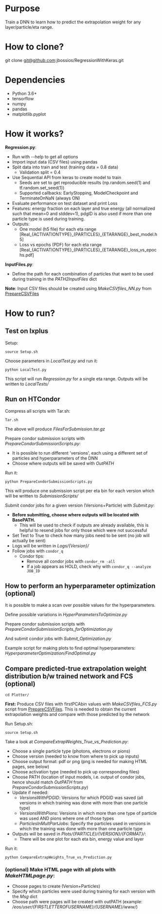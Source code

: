 
# Purpose

Train a DNN to learn how to predict the extrapolation weight for any layer/particle/eta range.

# How to clone?

git clone git@github.com:jbossios/RegressionWithKeras.git

# Dependencies

- Python 3.6+
- tensorflow
- numpy
- pandas
- matplotlib.pyplot

# How it works?

**Regression.py**:

- Run with --help to get all options
- Import input data (CSV files) using pandas
- Split data into train and test (training data = 0.8 data)
  - Validation split = 0.4
- Use Sequential API from keras to create model to train
  - Seeds are set to get reproducible results (np.random.seed(1) and tf.random.set_seed(1))
  - Supported callbacks: EarlyStopping, ModelCheckpoint and TerminateOnNaN (always ON)
- Evaluate performance on test dataset and print Loss
- Features: energy fraction on each layer and true energy (all normalized such that mean=0 and stddev=1), pdgID is also used if more than one particle type is used during training.
- Outputs:
  - One model (h5 file) for each eta range \[Real\_{ACTIVATIONTYPE}\_{PARTICLES}\_{ETARANGE}_best_model.h5\]
  - Loss vs epochs (PDF) for each eta range \[Real\_{ACTIVATIONTYPE}\_{PARTICLES}\_{ETARANGE}_loss_vs_epochs.pdf\]

**InputFiles.py**:
- Define the path for each combination of particles that want to be used during training in the *PATH2InputFiles* dict

**Note**: Input CSV files should be created using *MakeCSVfiles_NN.py* from [PrepareCSVFiles](https://github.com/jbossios/PrepareCSVFiles)

# How to run?

## Test on lxplus

Setup:
```
source Setup.sh
```

Choose parameters in *LocalTest.py* and run it:
```
python LocalTest.py
```

This script will run *Regression.py* for a single eta range. Outputs will be written to *LocalTests/*

## Run on HTCondor

Compress all scripts with Tar.sh:

```
Tar.sh
```

The above will produce *FilesForSubmission.tar.gz*

Prepare condor submission scripts with *PrepareCondorSubmissionScripts.py*:

- It is possible to run different 'versions', each using a different set of particles and hyperparameters of the DNN
- Choose where outputs will be saved with *OutPATH*
 
Run it:

```
python PrepareCondorSubmissionScripts.py
```

This will produce one submission script per eta bin for each version which will be written to *SubmissionScripts/*

Submit condor jobs for a given version (Versions+Particle) with *Submit.py*:
- **Before submitting, choose where outputs will be located with BasePATH.**
  - This will be used to check if outputs are already available, this is helpful to resend jobs for only those which were not successful
- Set Test to True to check how many jobs need to be sent (no job will actually be sent)
- Logs will be written in *Logs/{Version}/*
- Follow jobs with ```condor_q```
  - Condor tips:
    - Remove all condor jobs with ```condor_rm -all```
    - If a job appears as HOLD, check why with ```condor_q --analyze JOB_ID```

## How to perform an hyperparameter optimization (optional)

It is possible to make a scan over possible values for the hyperparameters.

Define possible variations in *HyperParametersToOptimize.py*

Prepare condor submission scripts with *PrepareCondorSubmissionScripts_forOptimization.py*

And submit condor jobs with *Submit_Optimization.py*

Example script for making plots to find optimal hyperparameters: *HyperparameterOptimization/FindOptimal.py*

## Compare predicted-true extrapolation weight distribution b/w trained network and FCS (optional)

```
cd Plotter/
```

**First:** Produce CSV files with firstPCAbin values with *MakeCSVfiles_FCS.py* script from [PrepareCSVFiles](https://github.com/jbossios/PrepareCSVFiles). This is needed to obtain the current extrapolation weights and compare with those predicted by the network

Run Setup.sh:

```
source Setup.sh
```

Take a look at *CompareExtrapWeights_True_vs_Prediction.py*:

- Choose a single particle type (photons, electrons or pions)
- Choose version (needed to know from where to pick up inputs)
- Choose output format: pdf or png (png is needed for making HTML pages, see below)
- Choose activation type (needed to pick up corresponding files)
- Choose PATH (location of input models, i.e. output of condor jobs, hence should match *OutPATH* from *PrepareCondorSubmissionScripts.py*)
- Update if needed:
  - *VersionsWithPDGID*: Versions for which PDGID was saved (all versions in which training was done with more than one particle type)
  - *VersionsWithPions*: Versions in which more than one type of particle was used AND pions where one of those types
  - *ParticlesInMultPartJobs*: Specify the particles used in versions in which the training was done with more than one particle type
- Outputs will be saved in *Plots/{PARTICLE}/{VERSION}/{FORMAT}/*:
  - There will be one plot for each eta bin, energy value and layer

Run it:

```
python CompareExtrapWeights_True_vs_Prediction.py
```

### (optional) Make HTML page with all plots with *MakeHTMLpage.py*:

- Choose pages to create (Version+Particles)
- Specify which particles were used during training for each version with the *Msg* dict
- Choose path were pages will be created with outPATH (example: */eos/user/{FIRSTLETTEROFUSERNAME}/{USERNAME}/www/*)
